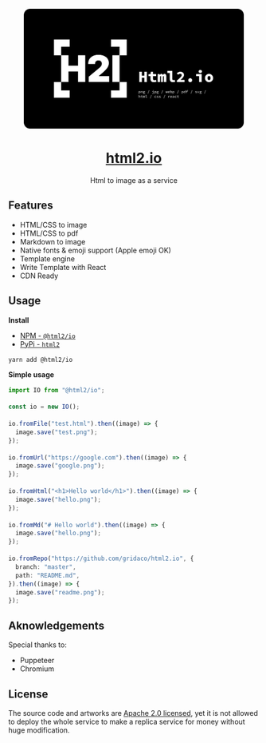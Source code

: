 <p style="text-align:center;">
  <img src="./artworks/cover.png" alt="html2.io github cover graphic" style="width:auto;height:240px;" />
  <a href="https://html2.io"><h1 style="text-align:center;">html2.io</h1></a>
  <p style="text-align:center;">Html to image as a service</p>
</p>

## Features

- HTML/CSS to image
- HTML/CSS to pdf
- Markdown to image
- Native fonts & emoji support (Apple emoji OK)
- Template engine
- Write Template with React
- CDN Ready

## Usage

**Install**

- [NPM - `@html2/io`](https://www.npmjs.com/package/@html2/io)
- [PyPi - `html2`](https://pypi.org/project/html2/)

```
yarn add @html2/io
```

**Simple usage**

```ts
import IO from "@html2/io";

const io = new IO();

io.fromFile("test.html").then((image) => {
  image.save("test.png");
});

io.fromUrl("https://google.com").then((image) => {
  image.save("google.png");
});

io.fromHtml("<h1>Hello world</h1>").then((image) => {
  image.save("hello.png");
});

io.fromMd("# Hello world").then((image) => {
  image.save("hello.png");
});

io.fromRepo("https://github.com/gridaco/html2.io", {
  branch: "master",
  path: "README.md",
}).then((image) => {
  image.save("readme.png");
});
```

## Aknowledgements

Special thanks to:

- Puppeteer
- Chromium

## License

The source code and artworks are [Apache 2.0 licensed](./LICENSE), yet it is not allowed to deploy the whole service to make a replica service for money without huge modification.

